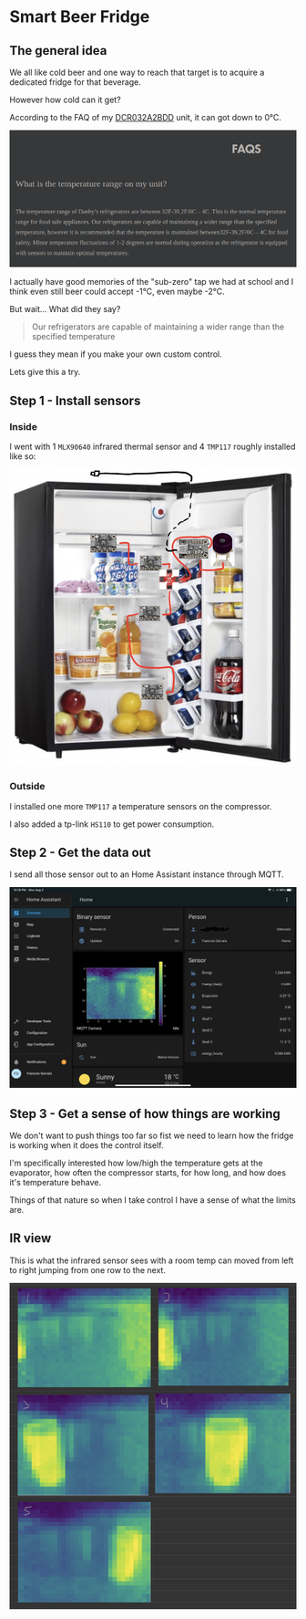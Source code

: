 # Smart Beer Fridge

## The general idea

We all like cold beer and one way to reach that target is to acquire a dedicated
fridge for that beverage.

However how cold can it get?

According to the FAQ of my [DCR032A2BDD](https://www.danby.com/products/compact-refrigerators/dcr032a2bdd/)
unit, it can got down to 0°C.

![Dashboard](assets/img/danby-faq.png)

I actually have good memories of the "sub-zero" tap we had at school and I think
even still beer could accept -1°C, even maybe -2°C.

But wait... What did they say?

> Our refrigerators are capable of maintaining a wider range than the specified temperature

I guess they mean if you make your own custom control.

Lets give this a try.

## Step 1 - Install sensors

### Inside

I went with 1 `MLX90640` infrared thermal sensor and 4 `TMP117` roughly installed
like so:

![Inside Sensors](assets/img/inside-sensors.jpg)

### Outside

I installed one more `TMP117` a temperature sensors on the compressor.

I also added a tp-link `HS110` to get power consumption.

## Step 2 - Get the data out

I send all those sensor out to an Home Assistant instance through MQTT.

![Dashboard](assets/img/ha-overview.png)

## Step 3 - Get a sense of how things are working

We don't want to push things too far so fist we need to learn how the fridge is
working when it does the control itself.

I'm specifically interested how low/high the temperature gets at the evaporator,
how often the compressor starts, for how long, and how does it's temperature
behave.

Things of that nature so when I take control I have a sense of what the limits are.

## IR view

This is what the infrared sensor sees with a room temp can moved from left to
right jumping from one row to the next.

![MLX90640](assets/img/ir-view.jpg)
